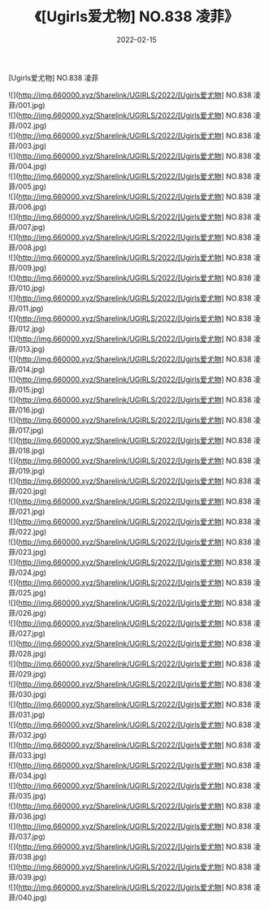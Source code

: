 ﻿---
layout: post
title:  《[Ugirls爱尤物] NO.838 凌菲》
date:   2022-02-15
img: http://img.660000.xyz/Sharelink/UGIRLS/2022/[Ugirls爱尤物] NO.838 凌菲/000.jpg
categories: [美女, 清纯, 唯美]
---

[Ugirls爱尤物] NO.838 凌菲

 ![](http://img.660000.xyz/Sharelink/UGIRLS/2022/[Ugirls爱尤物] NO.838 凌菲/001.jpg) <br>![](http://img.660000.xyz/Sharelink/UGIRLS/2022/[Ugirls爱尤物] NO.838 凌菲/002.jpg) <br>![](http://img.660000.xyz/Sharelink/UGIRLS/2022/[Ugirls爱尤物] NO.838 凌菲/003.jpg) <br>![](http://img.660000.xyz/Sharelink/UGIRLS/2022/[Ugirls爱尤物] NO.838 凌菲/004.jpg) <br>![](http://img.660000.xyz/Sharelink/UGIRLS/2022/[Ugirls爱尤物] NO.838 凌菲/005.jpg) <br>![](http://img.660000.xyz/Sharelink/UGIRLS/2022/[Ugirls爱尤物] NO.838 凌菲/006.jpg) <br>![](http://img.660000.xyz/Sharelink/UGIRLS/2022/[Ugirls爱尤物] NO.838 凌菲/007.jpg) <br>![](http://img.660000.xyz/Sharelink/UGIRLS/2022/[Ugirls爱尤物] NO.838 凌菲/008.jpg) <br>![](http://img.660000.xyz/Sharelink/UGIRLS/2022/[Ugirls爱尤物] NO.838 凌菲/009.jpg) <br>![](http://img.660000.xyz/Sharelink/UGIRLS/2022/[Ugirls爱尤物] NO.838 凌菲/010.jpg) <br>![](http://img.660000.xyz/Sharelink/UGIRLS/2022/[Ugirls爱尤物] NO.838 凌菲/011.jpg) <br>![](http://img.660000.xyz/Sharelink/UGIRLS/2022/[Ugirls爱尤物] NO.838 凌菲/012.jpg) <br>![](http://img.660000.xyz/Sharelink/UGIRLS/2022/[Ugirls爱尤物] NO.838 凌菲/013.jpg) <br>![](http://img.660000.xyz/Sharelink/UGIRLS/2022/[Ugirls爱尤物] NO.838 凌菲/014.jpg) <br>![](http://img.660000.xyz/Sharelink/UGIRLS/2022/[Ugirls爱尤物] NO.838 凌菲/015.jpg) <br>![](http://img.660000.xyz/Sharelink/UGIRLS/2022/[Ugirls爱尤物] NO.838 凌菲/016.jpg) <br>![](http://img.660000.xyz/Sharelink/UGIRLS/2022/[Ugirls爱尤物] NO.838 凌菲/017.jpg) <br>![](http://img.660000.xyz/Sharelink/UGIRLS/2022/[Ugirls爱尤物] NO.838 凌菲/018.jpg) <br>![](http://img.660000.xyz/Sharelink/UGIRLS/2022/[Ugirls爱尤物] NO.838 凌菲/019.jpg) <br>![](http://img.660000.xyz/Sharelink/UGIRLS/2022/[Ugirls爱尤物] NO.838 凌菲/020.jpg) <br>![](http://img.660000.xyz/Sharelink/UGIRLS/2022/[Ugirls爱尤物] NO.838 凌菲/021.jpg) <br>![](http://img.660000.xyz/Sharelink/UGIRLS/2022/[Ugirls爱尤物] NO.838 凌菲/022.jpg) <br>![](http://img.660000.xyz/Sharelink/UGIRLS/2022/[Ugirls爱尤物] NO.838 凌菲/023.jpg) <br>![](http://img.660000.xyz/Sharelink/UGIRLS/2022/[Ugirls爱尤物] NO.838 凌菲/024.jpg) <br>![](http://img.660000.xyz/Sharelink/UGIRLS/2022/[Ugirls爱尤物] NO.838 凌菲/025.jpg) <br>![](http://img.660000.xyz/Sharelink/UGIRLS/2022/[Ugirls爱尤物] NO.838 凌菲/026.jpg) <br>![](http://img.660000.xyz/Sharelink/UGIRLS/2022/[Ugirls爱尤物] NO.838 凌菲/027.jpg) <br>![](http://img.660000.xyz/Sharelink/UGIRLS/2022/[Ugirls爱尤物] NO.838 凌菲/028.jpg) <br>![](http://img.660000.xyz/Sharelink/UGIRLS/2022/[Ugirls爱尤物] NO.838 凌菲/029.jpg) <br>![](http://img.660000.xyz/Sharelink/UGIRLS/2022/[Ugirls爱尤物] NO.838 凌菲/030.jpg) <br>![](http://img.660000.xyz/Sharelink/UGIRLS/2022/[Ugirls爱尤物] NO.838 凌菲/031.jpg) <br>![](http://img.660000.xyz/Sharelink/UGIRLS/2022/[Ugirls爱尤物] NO.838 凌菲/032.jpg) <br>![](http://img.660000.xyz/Sharelink/UGIRLS/2022/[Ugirls爱尤物] NO.838 凌菲/033.jpg) <br>![](http://img.660000.xyz/Sharelink/UGIRLS/2022/[Ugirls爱尤物] NO.838 凌菲/034.jpg) <br>![](http://img.660000.xyz/Sharelink/UGIRLS/2022/[Ugirls爱尤物] NO.838 凌菲/035.jpg) <br>![](http://img.660000.xyz/Sharelink/UGIRLS/2022/[Ugirls爱尤物] NO.838 凌菲/036.jpg) <br>![](http://img.660000.xyz/Sharelink/UGIRLS/2022/[Ugirls爱尤物] NO.838 凌菲/037.jpg) <br>![](http://img.660000.xyz/Sharelink/UGIRLS/2022/[Ugirls爱尤物] NO.838 凌菲/038.jpg) <br>![](http://img.660000.xyz/Sharelink/UGIRLS/2022/[Ugirls爱尤物] NO.838 凌菲/039.jpg) <br>![](http://img.660000.xyz/Sharelink/UGIRLS/2022/[Ugirls爱尤物] NO.838 凌菲/040.jpg) <br>